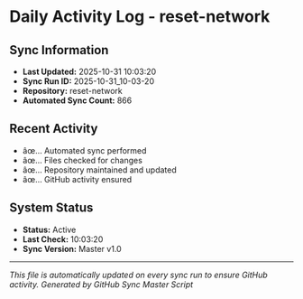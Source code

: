 ﻿# Daily Activity Log - reset-network

## Sync Information
- **Last Updated:** 2025-10-31 10:03:20
- **Sync Run ID:** 2025-10-31_10-03-20
- **Repository:** reset-network
- **Automated Sync Count:** 866

## Recent Activity
- âœ… Automated sync performed
- âœ… Files checked for changes
- âœ… Repository maintained and updated
- âœ… GitHub activity ensured

## System Status
- **Status:** Active
- **Last Check:** 10:03:20
- **Sync Version:** Master v1.0

---
*This file is automatically updated on every sync run to ensure GitHub activity.*
*Generated by GitHub Sync Master Script*
